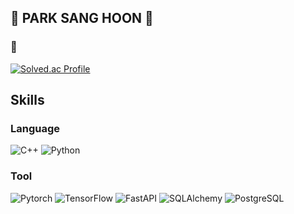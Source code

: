 ## 🐰 PARK SANG HOON 👻

### 🍗
[![Solved.ac Profile](http://mazassumnida.wtf/api/v2/generate_badge?boj=sanghoon556)](https://solved.ac/sanghoon556/)


## Skills 
### Language
![C++](https://img.shields.io/badge/C++-00599C.svg?&style=for-the-badge&logo=cplusplus&logoColor=blue)
![Python](https://img.shields.io/badge/Python-3776AB.svg?&style=for-the-badge&logo=python&logoColor=white)

### Tool
![Pytorch](https://img.shields.io/badge/PyTorch-EE4C2C.svg?&style=for-the-badge&logo=pytorch&logoColor=white)
![TensorFlow](https://img.shields.io/badge/TensorFlow-FF6F00.svg?&style=for-the-badge&logo=tensorflow&logoColor=white)
![FastAPI](https://img.shields.io/badge/FastAPI-009688.svg?&style=for-the-badge&logo=fastapi&logoColor=white)
![SQLAlchemy](https://img.shields.io/badge/SQLAlchemy-D71F00.svg?&style=for-the-badge&logo=sqlalchemy&logoColor=white)
![PostgreSQL](https://img.shields.io/badge/PostgreSQL-4169E1.svg?&style=for-the-badge&logo=postgresql&logoColor=white)

<!--
**sanghunii/sanghunii** is a ✨ _special_ ✨ repository because its `README.md` (this file) appears on your GitHub profile.

Here are some ideas to get you started:

- 🔭 I’m currently working on ...
- 🌱 I’m currently learning ...
- 👯 I’m looking to collaborate on ...
- 🤔 I’m looking for help with ...
- 💬 Ask me about ...
- 📫 How to reach me: ...
- 😄 Pronouns: ...
- ⚡ Fun fact: ...
-->
